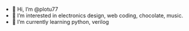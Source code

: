 - 👋 Hi, I’m @plotu77
- 👀 I’m interested in electronics design, web coding, chocolate, music.
- 🌱 I’m currently learning python, verilog
